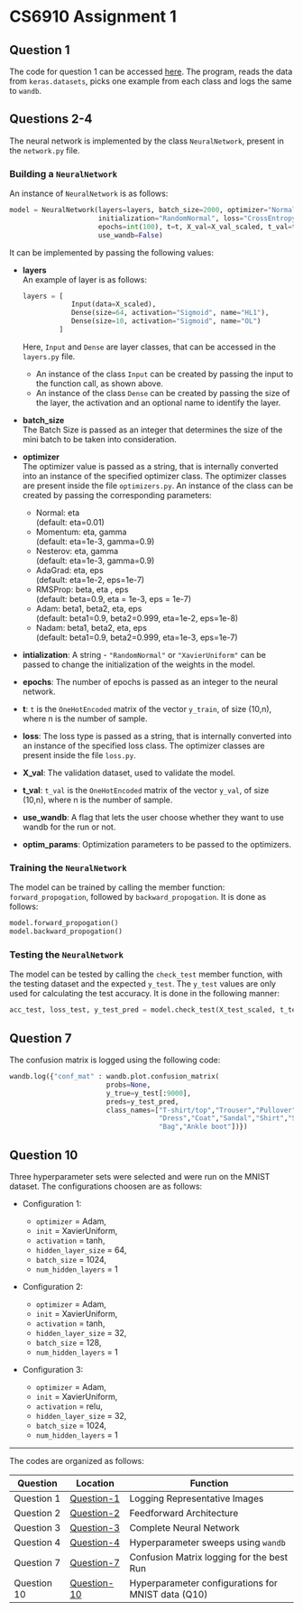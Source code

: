# CS6910 Assignment 1

## Question 1
The code for question 1 can be accessed [here](https://github.com/sowmyamanojna/CS6910-Deep-Learning-Assignment-1/blob/main/Question-1.py). The program, reads the data from `keras.datasets`, picks one example from each class and logs the same to `wandb`.

## Questions 2-4
The neural network is implemented by the class `NeuralNetwork`, present in the `network.py` file.  
### Building a `NeuralNetwork`
An instance of `NeuralNetwork` is as follows:
```Python
model = NeuralNetwork(layers=layers, batch_size=2000, optimizer="Normal", \
                      initialization="RandomNormal", loss="CrossEntropy", \
                      epochs=int(100), t=t, X_val=X_val_scaled, t_val=t_val, \
                      use_wandb=False)
```

It can be implemented by passing the following values:

- **layers**  
    An example of layer is as follows:
    
    ```python
    layers = [
                Input(data=X_scaled), 
                Dense(size=64, activation="Sigmoid", name="HL1"), 
                Dense(size=10, activation="Sigmoid", name="OL")
             ]
    ```

    Here, `Input` and `Dense` are layer classes, that can be accessed in the `layers.py` file.
    - An instance of the class `Input` can be created by passing the input to the function call, as shown above.
    - An instance of the class `Dense` can be created by passing the size of the layer, the activation and an optional name to identify the layer.

- **batch_size**  
    The Batch Size is passed as an integer that determines the size of the mini batch to be taken into consideration.

- **optimizer**  
    The optimizer value is passed as a string, that is internally converted into an instance of the specified optimizer class. The optimizer classes are present inside the file `optimizers.py`. An instance of the class can be created by passing the corresponding parameters:
    + Normal: eta   
        (default: eta=0.01)
    + Momentum: eta, gamma   
        (default: eta=1e-3, gamma=0.9)
    + Nesterov: eta, gamma   
        (default: eta=1e-3, gamma=0.9)
    + AdaGrad: eta, eps   
        (default: eta=1e-2, eps=1e-7)
    + RMSProp: beta, eta , eps    
        (default: beta=0.9, eta = 1e-3, eps = 1e-7)
    + Adam: beta1, beta2, eta, eps   
        (default: beta1=0.9, beta2=0.999, eta=1e-2, eps=1e-8)
    + Nadam: beta1, beta2, eta, eps   
        (default: beta1=0.9, beta2=0.999, eta=1e-3, eps=1e-7)

- **intialization**: A string - `"RandomNormal"` or `"XavierUniform"` can be passed to change the initialization of the weights in the model.

- **epochs**: The number of epochs is passed as an integer to the neural network.

- **t**: `t` is the `OneHotEncoded` matrix of the vector `y_train`, of size (10,n), where n is the number of sample.

- **loss**: The loss type is passed as a string, that is internally converted into an instance of the specified loss class. The optimizer classes are present inside the file `loss.py`. 

- **X_val**: The validation dataset, used to validate the model.

- **t_val**: `t_val` is the `OneHotEncoded` matrix of the vector `y_val`, of size (10,n), where n is the number of sample.

- **use_wandb**: A flag that lets the user choose whether they want to use wandb for the run or not.
 
- **optim_params**: Optimization parameters to be passed to the optimizers.

### Training the `NeuralNetwork`
The model can be trained by calling the member function: `forward_propogation`, followed by `backward_propogation`. It is done as follows:

```python
model.forward_propogation()
model.backward_propogation()
```

### Testing the `NeuralNetwork`
The model can be tested by calling the `check_test` member function, with the testing dataset and the expected `y_test`. The `y_test` values are only used for calculating the test accuracy. It is done in the following manner:

```python
acc_test, loss_test, y_test_pred = model.check_test(X_test_scaled, t_test)
```

## Question 7
The confusion matrix is logged using the following code:

```python
wandb.log({"conf_mat" : wandb.plot.confusion_matrix(
                        probs=None,
                        y_true=y_test[:9000],
                        preds=y_test_pred,
                        class_names=["T-shirt/top","Trouser","Pullover",\
                                     "Dress","Coat","Sandal","Shirt","Sneaker",\
                                     "Bag","Ankle boot"])})
```


## Question 10
Three hyperparameter sets were selected and were run on the MNIST dataset. The configurations choosen are as follows:

- Configuration 1: 
    - `optimizer` = Adam, 
    - `init` = XavierUniform, 
    - `activation` = tanh, 
    - `hidden_layer_size` = 64, 
    - `batch_size` = 1024, 
    - `num_hidden_layers` = 1

- Configuration 2: 
    - `optimizer` = Adam, 
    - `init` = XavierUniform, 
    - `activation` = tanh, 
    - `hidden_layer_size` = 32, 
    - `batch_size` = 128, 
    - `num_hidden_layers` = 1

- Configuration 3: 
    - `optimizer` = Adam, 
    - `init` = XavierUniform, 
    - `activation` = relu, 
    - `hidden_layer_size` = 32, 
    - `batch_size` = 1024, 
    - `num_hidden_layers` = 1

---
The codes are organized as follows:

| Question | Location | Function | 
|----------|----------|----------|
| Question 1 | [Question-1](https://github.com/sowmyamanojna/CS6910-Deep-Learning-Assignment-1/blob/main/Question-1.py) | Logging Representative Images | 
| Question 2 | [Question-2](https://github.com/sowmyamanojna/CS6910-Deep-Learning-Assignment-1/blob/f266f73a9a28c20f3dc26c1902c9aa64bf142912/network.py#L67) | Feedforward Architecture |
| Question 3 | [Question-3](https://github.com/sowmyamanojna/CS6910-Deep-Learning-Assignment-1/blob/main/Question-3.py) | Complete Neural Network |
| Question 4 | [Question-4](https://github.com/sowmyamanojna/CS6910-Deep-Learning-Assignment-1/blob/main/Question-4.py) | Hyperparameter sweeps using `wandb` |
| Question 7 | [Question-7](https://github.com/sowmyamanojna/CS6910-Deep-Learning-Assignment-1/blob/main/Question-7.py) | Confusion Matrix logging for the best Run | 
| Question 10 | [Question-10](https://github.com/sowmyamanojna/CS6910-Deep-Learning-Assignment-1/blob/main/Question-10.py) | Hyperparameter configurations for MNIST data (Q10) | 
